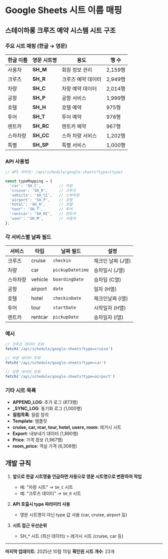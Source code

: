 # Google Sheets 시트 이름 매핑

## 스테이하롱 크루즈 예약 시스템 시트 구조

### 주요 시트 매핑 (한글 → 영문)

| 한글 이름 | 영문 시트명 | 용도 | 행 수 |
|----------|-----------|------|-------|
| 사용자 | **SH_M** | 회원 정보 관리 | 2,159행 |
| 크루즈 | **SH_R** | 크루즈 예약 데이터 | 2,949행 |
| 차량 | **SH_C** | 차량 예약 데이터 | 2,014행 |
| 공항 | **SH_P** | 공항 서비스 | 1,999행 |
| 호텔 | **SH_H** | 호텔 예약 | 975행 |
| 투어 | **SH_T** | 투어 예약 | 978행 |
| 렌트카 | **SH_RC** | 렌트카 예약 | 967행 |
| 스하차량 | **SH_CC** | 스하 차량 서비스 | 1,202행 |
| 특별 | **SH_SP** | 특별 서비스 | 1,000행 |

### API 사용법

```typescript
// API 라우트: /api/schedule/google-sheets?type={type}

const typeMapping = {
  'car': 'SH_C',        // 차량
  'cruise': 'SH_R',     // 크루즈
  'vehicle': 'SH_CC',   // 스하차량
  'airport': 'SH_P',    // 공항
  'hotel': 'SH_H',      // 호텔
  'tour': 'SH_T',       // 투어
  'rentcar': 'SH_RC',   // 렌트카
  'user': 'SH_M',       // 사용자
};
```

### 각 서비스별 날짜 필드

| 서비스 | 타입 | 날짜 필드 | 설명 |
|--------|------|----------|------|
| 크루즈 | cruise | `checkin` | 체크인 날짜 (J열) |
| 차량 | car | `pickupDatetime` | 승차일시 (J열) |
| 스하차량 | vehicle | `boardingDate` | 승차일 (C열) |
| 공항 | airport | `date` | 일자 (H열) |
| 호텔 | hotel | `checkinDate` | 체크인날짜 (I열) |
| 투어 | tour | `startDate` | 시작일자 (H열) |
| 렌트카 | rentcar | `pickupDate` | 승차일자 (I열) |

### 예시

```typescript
// 크루즈 데이터 조회
fetch('/api/schedule/google-sheets?type=cruise')

// 차량 데이터 조회
fetch('/api/schedule/google-sheets?type=car')

// 공항 데이터 조회
fetch('/api/schedule/google-sheets?type=airport')
```

### 기타 시트 목록

- **APPEND_LOG**: 추가 로그 (873행)
- **_SYNC_LOG**: 동기화 로그 (1,000행)
- **컬럼목록**: 컬럼 정의
- **Template**: 템플릿
- **cruise, car, rcar, tour, hotel, users, room**: 레거시 시트
- **Export**: 내보내기 데이터 (1,890행)
- **Price**: 가격 정보 (1,967행)
- **room_price**: 객실 가격 (6,308행)

## 개발 규칙

1. **앞으로 한글 시트명을 언급하면 자동으로 영문 시트명으로 변환하여 작업**
   - 예: "차량 시트" → `SH_C` 시트
   - 예: "크루즈 데이터" → `SH_R` 시트

2. **API 호출시 type 파라미터 사용**
   - 영문 시트명이 아닌 type 값 사용 (car, cruise, airport 등)

3. **시트 접근 우선순위**
   - SH_* 시트 (최신 데이터) > 레거시 시트 (cruise, car 등)

---
**마지막 업데이트**: 2025년 10월 15일
**확인된 시트 개수**: 23개
